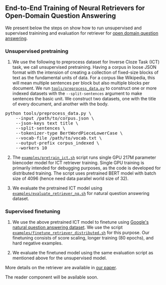 
## End-to-End Training of Neural Retrievers for Open-Domain Question Answering

We present below the steps on show how to run unsupervised and supervised trainining and evaluation for retriever for [open domain question answering](https://arxiv.org/abs/2101.00408).

### Unsupervised pretraining
1. We use the following to preprocess dataset for Inverse Cloze Task (ICT) task, we call unsupervised pretraining. Having a corpus in loose JSON format with the intension of creating a collection of fixed-size blocks of text as the fundamental units of data. For a corpus like Wikipedia, this will mean multiple sentences per block but also multiple blocks per document. We run [`tools/preprocess_data.py`](../../tools/preprocess_data.py) to construct one or more indexed datasets with the `--split-sentences` argument to make sentences the basic unit. We construct two datasets, one with the title of every document, and another with the body.

<pre>
python tools/preprocess_data.py \
    --input /path/to/corpus.json \
    --json-keys text title \
    --split-sentences \
    --tokenizer-type BertWordPieceLowerCase \
    --vocab-file /path/to/vocab.txt \
    --output-prefix corpus_indexed \
    --workers 10
</pre>

2. The [`examples/pretrain_ict.sh`](../../examples/pretrain_ict.sh) script runs single GPU 217M parameter biencoder model for ICT retriever training. Single GPU training is primarily intended for debugging purposes, as the code is developed for distributed training. The script uses pretrained BERT model with batch size of 4096 (hence need data parallel world size of 32).

3. We evaluate the pretrained ICT model using [`examples/evaluate_retriever_nq.sh`](../../examples/evaluate_retriever_nq.sh) for natural question answering dataset.

### Supervised finetuning

1. We use the above pretrained ICT model to finetune using [Google's natural question answering dataset](https://ai.google.com/research/NaturalQuestions/). We use the script [`examples/finetune_retriever_distributed.sh`](../../examples/finetune_retriever_distributed.sh) for this purpose. Our finetuning consists of score scaling, longer training (80 epochs), and hard negative examples.

2. We evaluate the finetuned model using the same evaluation script as mentioned above for the unsupervised model.


More details on the retriever are available in [our paper](https://arxiv.org/abs/2101.00408).

The reader component will be available soon.
 
